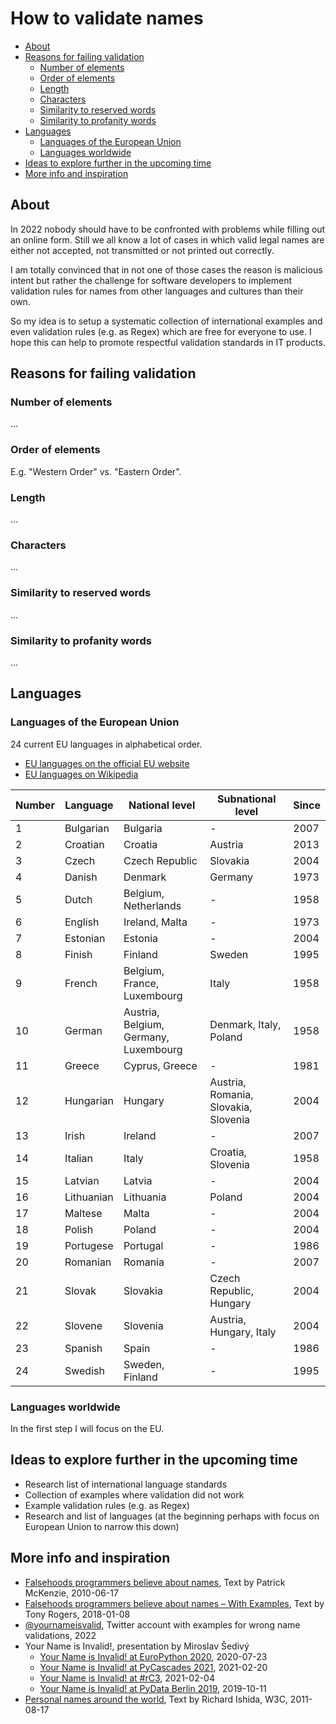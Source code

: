 # How to validate names

  - [About](#about)
  - [Reasons for failing validation](#reasons-for-failing-validation)
    - [Number of elements](#number-of-elements)
    - [Order of elements](#order-of-elements)
    - [Length](#length)
    - [Characters](#characters)
    - [Similarity to reserved words](#similarity-to-reserved-words)
     - [Similarity to profanity words](#similarity-to-profanity-words)
  - [Languages](#languages)
    - [Languages of the European Union](#languages-of-the-european-union)  
    - [Languages worldwide](#languages-worldwide)  
  - [Ideas to explore further in the upcoming time](#ideas-to-explore-further-in-the-upcoming-time)
  - [More info and inspiration](#more-info-and-inspiration)

## About
In 2022 nobody should have to be confronted with problems while filling out an online form. Still we all know a lot of cases in which valid legal names are either not accepted, not transmitted or not printed out correctly. 

I am totally convinced that in not one of those cases the reason is malicious intent but rather the challenge for software developers to implement validation rules for names from other languages and cultures than their own.

So my idea is to setup a systematic collection of international examples and even validation rules (e.g. as Regex) which are free for everyone to use. I hope this can help to promote respectful validation standards in IT products.

## Reasons for failing validation

### Number of elements
...

### Order of elements

E.g. "Western Order" vs. "Eastern Order".

### Length
...

### Characters
...

### Similarity to reserved words
...

### Similarity to profanity words
...



## Languages

### Languages of the European Union

24 current EU languages in alphabetical order.

- [EU languages on the official EU website](https://european-union.europa.eu/principles-countries-history/languages_en)
- [EU languages on Wikipedia](https://en.m.wikipedia.org/wiki/Languages_of_the_European_Union)


| Number | Language | National level | Subnational level |Since |
| ---- | ---- | ----------- |----------- |----------- |
| 1 | Bulgarian | Bulgaria | - | 2007 |
| 2 | Croatian | Croatia | Austria | 2013 |
| 3 | Czech | Czech Republic | Slovakia | 2004 |
| 4 | Danish | Denmark | Germany | 1973 |
| 5 | Dutch | Belgium, Netherlands | - | 1958 |
| 6 | English | Ireland, Malta | - | 1973 |
| 7 | Estonian | Estonia | - | 2004 |
| 8 | Finish | Finland | Sweden | 1995 |
| 9 | French | Belgium, France, Luxembourg | Italy | 1958 |
| 10 | German | Austria, Belgium, Germany, Luxembourg | Denmark, Italy, Poland | 1958 |
| 11 | Greece | Cyprus, Greece | - | 1981 |
| 12 | Hungarian | Hungary | Austria, Romania, Slovakia, Slovenia | 2004|
| 13 | Irish | Ireland | - | 2007 |
| 14 | Italian | Italy | Croatia, Slovenia | 1958 |
| 15 | Latvian | Latvia | - | 2004 |
| 16 | Lithuanian | Lithuania | Poland | 2004 |
| 17 | Maltese | Malta | - | 2004 |
| 18 | Polish | Poland | - | 2004 |
| 19 | Portugese | Portugal | - | 1986 |
| 20 | Romanian | Romania | - | 2007 |
| 21 | Slovak | Slovakia | Czech Republic, Hungary | 2004 |
| 22 | Slovene | Slovenia | Austria, Hungary, Italy | 2004 |
| 23 | Spanish | Spain | - | 1986 |
| 24 | Swedish | Sweden, Finland | - | 1995 |


### Languages worldwide

In the first step I will focus on the EU.


## Ideas to explore further in the upcoming time
- Research list of international language standards
- Collection of examples where validation did not work
- Example validation rules (e.g. as Regex)
- Research and list of languages (at the beginning perhaps with focus on European Union to narrow this down) 



## More info and inspiration
- [Falsehoods programmers believe about names](https://www.kalzumeus.com/2010/06/17/falsehoods-programmers-believe-about-names/), Text by Patrick McKenzie, 2010-06-17
- [Falsehoods programmers believe about names – With Examples](https://shinesolutions.com/2018/01/08/falsehoods-programmers-believe-about-names-with-examples/), Text by Tony Rogers, 2018-01-08
- [@yournameisvalid](https://twitter.com/yournameisvalid), Twitter account with examples for wrong name validations, 2022
- Your Name is Invalid!, presentation by Miroslav Šedivý
  - [Your Name is Invalid! at EuroPython 2020](https://www.youtube.com/watch?v=IuZBTjaphsY), 2020-07-23
  - [Your Name is Invalid! at PyCascades 2021](https://www.youtube.com/watch?v=telNgfvgmHs), 2021-02-20
  - [Your Name is Invalid! at #rC3](https://www.youtube.com/watch?v=ofPZ73Wz4SU), 2021-02-04
  - [Your Name is Invalid! at PyData Berlin 2019](https://www.youtube.com/watch?v=pBuS7EUPnQA), 2019-10-11
- [Personal names around the world](https://www.w3.org/International/questions/qa-personal-names.en), Text by Richard Ishida, W3C, 2011-08-17
